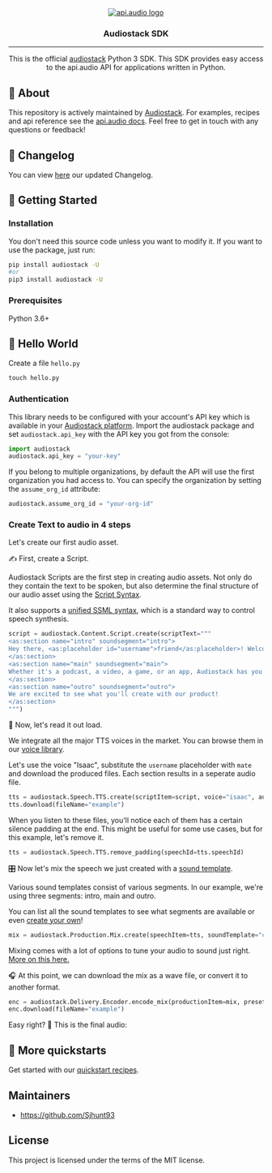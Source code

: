 <p align="center">
<a href="https://www.api.audio/" rel="noopener">
 <img src="https://uploads-ssl.webflow.com/60b89b300a9c71a64936aafd/60c1d07f4fd2c92916129788_logoAudio.svg" alt="api.audio logo"></a>
</p>

<h3 align="center">Audiostack SDK</h3>

---

<p align="center"> This is the official <a href="https://audiostack.ai/" rel="noopener">audiostack</a> Python 3 SDK. This SDK provides easy access to the api.audio API for applications written in Python.
    <br>
</p>

## 🧐 About <a name = "about"></a>

This repository is actively maintained by [Audiostack](https://audiostack.ai/). For examples, recipes and api reference see the [api.audio docs](https://docs.audiostack.ai/reference/quick-start). Feel free to get in touch with any questions or feedback!

## :book:  Changelog

You can view [here](https://docs.audiostack.ai/changelog) our updated Changelog.

## 🏁 Getting Started <a name = "getting_started"></a>

### Installation

You don't need this source code unless you want to modify it. If you want to use the package, just run:

```sh
pip install audiostack -U
#or
pip3 install audiostack -U
```


### Prerequisites <a name = "requirements"></a>

Python 3.6+

## 🚀 Hello World <a name = "hello_world"></a>

Create a file `hello.py`

```python
touch hello.py
```

### Authentication

This library needs to be configured with your account's API key which is available in your [Audiostack platform](https://platform.audiostack.ai/audiostackapi). Import the audiostack package and set `audiostack.api_key` with the API key you got from the console:

```python
import audiostack
audiostack.api_key = "your-key"
```

If you belong to multiple organizations, by default the API will use the first organization you had access to. You can specify the organization by setting the `assume_org_id` attribute:

```python
audiostack.assume_org_id = "your-org-id"

```

### Create Text to audio in 4 steps

Let's create our first audio asset.

✍️ First, create a Script.

Audiostack Scripts are the first step in creating audio assets. Not only do they contain the text to be spoken, but also determine the final structure of our audio asset using the [Script Syntax](https://docs.audiostack.ai/docs/script-syntax).

It also supports a [unified SSML syntax](https://docs.audiostack.ai/docs/ssml-tags), which is a standard way to control speech synthesis.

```python
script = audiostack.Content.Script.create(scriptText="""
<as:section name="intro" soundsegment="intro">
Hey there, <as:placeholder id="username">friend</as:placeholder>! Welcome to Audiostack - the audio creation platform that allows you to create high quality audio assets using just a few lines of code.
</as:section>
<as:section name="main" soundsegment="main">
Whether it's a podcast, a video, a game, or an app, Audiostack has you covered. You can create voiceovers, sound effects, music, and more.
</as:section>
<as:section name="outro" soundsegment="outro">
We are excited to see what you'll create with our product!
</as:section>
""")
```

🎤 Now, let's read it out load. 

We integrate all the major TTS voices in the market. You can browse them in our [voice library](https://library.audiostack.ai/).

Let's use the voice "Isaac", substitute the `username` placeholder with `mate` and download the produced files. Each section results in a seperate audio file.

```python
tts = audiostack.Speech.TTS.create(scriptItem=script, voice="isaac", audience={"username": "mate"})
tts.download(fileName="example")
```

When you listen to these files, you'll notice each of them has a certain silence padding at the end. This might be useful for some use cases, but for this example, let's remove it.

```python
tts = audiostack.Speech.TTS.remove_padding(speechId=tts.speechId)
```

🎛️ Now let's mix the speech we just created with a [sound template](https://library.audiostack.ai/sound).

Various sound templates consist of various segments. In our example, we're using three segments: intro, main and outro. 

You can list all the sound templates to see what segments are available or even [create your own](https://docs.audiostack.ai/docs/custom-sound-design-templates)!

```python
mix = audiostack.Production.Mix.create(speechItem=tts, soundTemplate="chill_vibes")
```

Mixing comes with a lot of options to tune your audio to sound just right. 
[More on this here.](https://docs.audiostack.ai/docs/advance-timing-parameters)

🎧 At this point, we can download the mix as a wave file, or convert it to another format.

```python
enc = audiostack.Delivery.Encoder.encode_mix(productionItem=mix, preset="mp3_high")
enc.download(fileName="example")
```

Easy right? 🔮 This is the final audio:

## :speedboat: More quickstarts <a name = "quickstarts"></a>

Get started with our [quickstart recipes](https://docs.audiostack.ai/docs/introduction).

## Maintainers <a name = "maintainers"> </a>

- https://github.com/Sjhunt93

## License <a name = "license"> </a>

This project is licensed under the terms of the MIT license.

